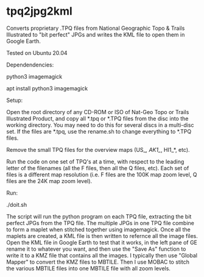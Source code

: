 # tpq2jpg2kml
Converts proprietary .TPQ files from National Geographic Topo & Trails Illustrated to "bit perfect" JPGs and writes the KML file to open them in Google Earth.

Tested on Ubuntu 20.04

Dependendencies:

python3
imagemagick

apt install python3 imagemagick


Setup:

Open the root directory of any CD-ROM or ISO of Nat-Geo Topo or Trails Illustrated Product, and copy all *.tpq or *.TPQ files from the disc into the working directory.  You may need to do this for several discs in a multi-disc set.  If the files are *.tpq, use the rename.sh to change everything to *.TPQ files.

Remove the small TPQ files for the overview maps (US_*, AK1_*, HI1_*, etc).

Run the code on one set of TPQ's at a time, with respect to the leading letter of the filenames  (all the F files, then all the Q files, etc).  Each set of files is a different map resolution (i.e. F files are the 100K map zoom level, Q files are the 24K map zoom level).


Run:

./doit.sh


The script will run the python program on each TPQ file, extracting the bit perfect JPGs from the TPQ file.  The multiple JPGs in one TPQ file combine to form a maplet when stitched together using imagemagick.  Once all the maplets are created, a KML file is then written to refernce all the image files.  Open the KML file in Google Earth to test that it works, in the left pane of GE rename it to whatever you want, and then use the "Save As" function to write it to a KMZ file that contains all the images.  I typically then use "Global Mapper" to convert the KMZ files to MBTILE.  Then I use MOBAC to stitch the various MBTILE files into one MBTILE file with all zoom levels.
